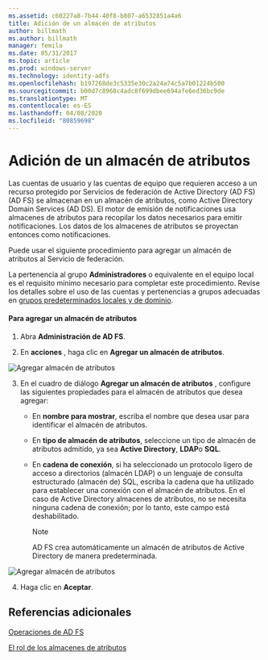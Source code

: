 ```yaml
---
ms.assetid: c60227a8-7b44-40f8-b807-a6532851a4a6
title: Adición de un almacén de atributos
author: billmath
ms.author: billmath
manager: femila
ms.date: 05/31/2017
ms.topic: article
ms.prod: windows-server
ms.technology: identity-adfs
ms.openlocfilehash: b197268de3c5335e30c2a24a74c5a7b01224b500
ms.sourcegitcommit: b00d7c8968c4adc8f699dbee694afe6ed36bc9de
ms.translationtype: MT
ms.contentlocale: es-ES
ms.lasthandoff: 04/08/2020
ms.locfileid: "80859698"
---
```

# <a name="add-an-attribute-store"></a>Adición de un almacén de atributos


Las cuentas de usuario y las cuentas de equipo que requieren acceso a un recurso protegido por Servicios de federación de Active Directory (AD FS) \(AD FS\) se almacenan en un almacén de atributos, como Active Directory Domain Services \(AD DS\). El motor de emisión de notificaciones usa almacenes de atributos para recopilar los datos necesarios para emitir notificaciones. Los datos de los almacenes de atributos se proyectan entonces como notificaciones.  
  
Puede usar el siguiente procedimiento para agregar un almacén de atributos al Servicio de federación.  
  
La pertenencia al grupo **Administradores** o equivalente en el equipo local es el requisito mínimo necesario para completar este procedimiento.  Revise los detalles sobre el uso de las cuentas y pertenencias a grupos adecuadas en [grupos predeterminados locales y de dominio](https://go.microsoft.com/fwlink/?LinkId=83477).   
  
#### <a name="to-add-an-attribute-store"></a>Para agregar un almacén de atributos  
  
1.  Abra **Administración de AD FS**.  
  
2.  En **acciones** , haga clic en **Agregar un almacén de atributos**.  

![Agregar almacén de atributos](media/Add-an-Attribute-Store/addstore1.PNG)
  
3. En el cuadro de diálogo **Agregar un almacén de atributos** , configure las siguientes propiedades para el almacén de atributos que desea agregar:  
  
   -   En **nombre para mostrar**, escriba el nombre que desea usar para identificar el almacén de atributos.  
  
   -   En **tipo de almacén de atributos**, seleccione un tipo de almacén de atributos admitido, ya sea **Active Directory**, **LDAP**o **SQL**.  
  
   -   En **cadena de conexión**, si ha seleccionado un protocolo ligero de acceso a directorios \(almacén LDAP\) o un lenguaje de consulta estructurado \(almacén de\) SQL, escriba la cadena que ha utilizado para establecer una conexión con el almacén de atributos. En el caso de Active Directory almacenes de atributos, no se necesita ninguna cadena de conexión; por lo tanto, este campo está deshabilitado.  
  
       > [!NOTE]  
       > AD FS crea automáticamente un almacén de atributos de Active Directory de manera predeterminada.  
 
![Agregar almacén de atributos](media/Add-an-Attribute-Store/addstore2.PNG) 

4. Haga clic en **Aceptar**.  
  
## <a name="additional-references"></a>Referencias adicionales  

[Operaciones de AD FS](../../ad-fs/AD-FS-2016-Operations.md)
  
[El rol de los almacenes de atributos](../../ad-fs/technical-reference/The-Role-of-Attribute-Stores.md)  

